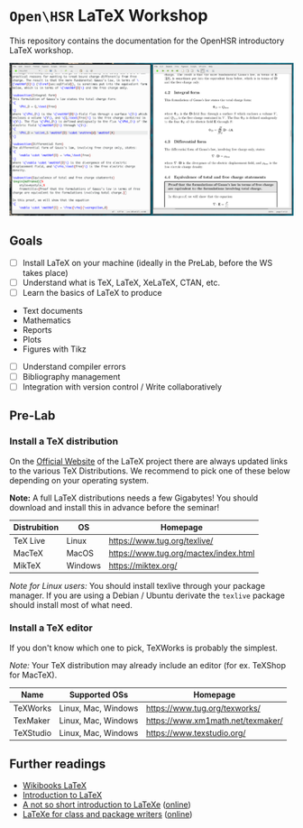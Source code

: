 # `Open\HSR` LaTeX Workshop
This repository contains the documentation for the OpenHSR introductory LaTeX workshop.

![TeXWorks Editor](pics/texworks.png)

## Goals
  - [ ] Install LaTeX on your machine (ideally in the PreLab, before the WS takes place)
  - [ ] Understand what is TeX, LaTeX, XeLaTeX, CTAN, etc.
  - [ ] Learn the basics of LaTeX to produce
   - Text documents
   - Mathematics
   - Reports
   - Plots
   - Figures with Tikz
  - [ ] Understand compiler errors
  - [ ] Bibliography management
  - [ ] Integration with version control / Write collaboratively
    
## Pre-Lab
### Install a TeX distribution

On the [Official Website](https://www.latex-project.org/get/#tex-distributions) of the LaTeX project there are always updated links to the various TeX Distributions. We recommend to pick one of these below depending on your operating system.

**Note:** A full LaTeX distributions needs a few Gigabytes! You should download and install this in advance before the seminar!

| Distrubition | OS      | Homepage                              |
|--------------|---------|---------------------------------------|
| TeX Live     | Linux   | https://www.tug.org/texlive/          |
| MacTeX       | MacOS   | https://www.tug.org/mactex/index.html |
| MikTeX       | Windows | https://miktex.org/                   |

*Note for Linux users:* You should install texlive through your package manager.
If you are using a Debian / Ubuntu derivate the `texlive` package should install most of what need.

### Install a TeX editor

If you don't know which one to pick, TeXWorks is probably the simplest.

*Note:* Your TeX distribution may already include an editor (for ex. TeXShop for MacTeX).

| Name      | Supported OSs       | Homepage                          |
|-----------|---------------------|-----------------------------------|
| TeXWorks  | Linux, Mac, Windows | https://www.tug.org/texworks/     |
| TexMaker  | Linux, Mac, Windows | https://www.xm1math.net/texmaker/ |
| TeXStudio | Linux, Mac, Windows | https://www.texstudio.org/        |


## Further readings
- [Wikibooks LaTeX](https://en.wikibooks.org/wiki/LaTeX#Contents)
- [Introduction to LaTeX](https://web.mit.edu/rsi/www/pdfs/new-latex.pdf)
- [A not so short introduction to LaTeXe](references/lshort.pdf) ([online](https://tobi.oetiker.ch/lshort/lshort.pdf))
- [LaTeXe for class and package writers](references/clsguide.pdf) ([online](https://www.latex-project.org/help/documentation/clsguide.pdf))
